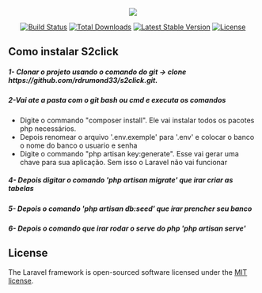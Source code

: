 <p align="center"><img src="https://laravel.com/assets/img/components/logo-laravel.svg"></p>

<p align="center">
<a href="https://travis-ci.org/laravel/framework"><img src="https://travis-ci.org/laravel/framework.svg" alt="Build Status"></a>
<a href="https://packagist.org/packages/laravel/framework"><img src="https://poser.pugx.org/laravel/framework/d/total.svg" alt="Total Downloads"></a>
<a href="https://packagist.org/packages/laravel/framework"><img src="https://poser.pugx.org/laravel/framework/v/stable.svg" alt="Latest Stable Version"></a>
<a href="https://packagist.org/packages/laravel/framework"><img src="https://poser.pugx.org/laravel/framework/license.svg" alt="License"></a>
</p>

## Como instalar S2click
<h5>1- Clonar o projeto usando o comando  do git -> clone https://github.com/rdrumond33/s2click.git.</h5>
<h5>2-Vai ate a pasta com o git bash ou cmd e executa os comandos</h5>
<ul>
 <li>
 Digite o commando "composer install". Ele vai instalar todos os pacotes php necessários.
</li>
<li>
Depois renomear o arquivo '.env.exemple' para '.env' e colocar o banco o nome do banco o usuario e senha
</li>
<li>
Digite o commando "php artisan key:generate". Esse vai gerar uma chave para sua aplicação. Sem isso o Laravel não vai funcionar  
</li>
</ul>


<h5>4- Depois digitar o comando 'php artisan migrate' que irar criar as tabelas</h5>

<h5>5- Depois o comando  'php artisan db:seed' que irar prencher seu banco</h5>
<h5>6- Depois o comando que irar rodar o serve do php 'php artisan serve'</h5>


## License

The Laravel framework is open-sourced software licensed under the [MIT license](https://opensource.org/licenses/MIT).
